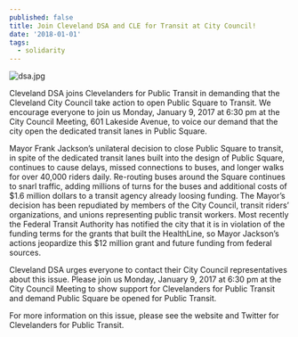```yaml
---
published: false
title: Join Cleveland DSA and CLE for Transit at City Council!
date: '2018-01-01'
tags:
  - solidarity
---
```

![dsa.jpg]({{site.baseurl}}/static/img/dsa.jpg)

Cleveland DSA joins Clevelanders for Public Transit in demanding that the Cleveland City Council take action to open Public Square to Transit. We encourage everyone to join us Monday, January 9, 2017 at 6:30 pm at the City Council Meeting, 601 Lakeside Avenue, to voice our demand that the city open the dedicated transit lanes in Public Square.

Mayor Frank Jackson’s unilateral decision to close Public Square to transit, in spite of the dedicated transit lanes built into the design of Public Square, continues to cause delays, missed connections to buses, and longer walks for over 40,000 riders daily. Re-routing buses around the Square continues to snarl traffic, adding millions of turns for the buses and additional costs of $1.6 million dollars to a transit agency already loosing funding. The Mayor’s decision has been repudiated by members of the City Council, transit riders’ organizations, and unions representing public transit workers. Most recently the Federal Transit Authority has notified the city that it is in violation of the funding terms for the grants that built the HealthLine, so Mayor Jackson’s actions jeopardize this $12 million grant and future funding from federal sources.

Cleveland DSA urges everyone to contact their City Council representatives about this issue. Please join us Monday, January 9, 2017 at 6:30 pm at the City Council Meeting to show support for Clevelanders for Public Transit and demand Public Square be opened for Public Transit.

For more information on this issue, please see the website and Twitter for Clevelanders for Public Transit.